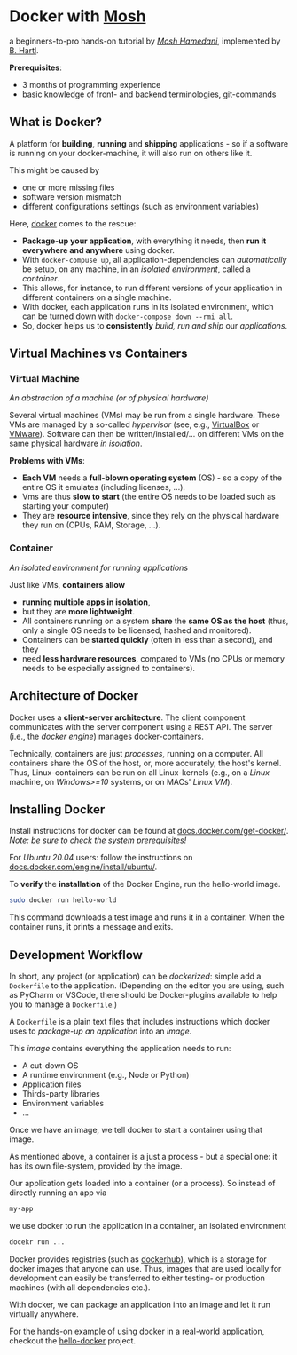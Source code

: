 # Docker with [Mosh](https://www.youtube.com/watch?v=pTFZFxd4hOI)
a beginners-to-pro hands-on tutorial by [*Mosh Hamedani*](codewithmosh.com), implemented by [B. Hartl](bhartl.github.io).

**Prerequisites**:
- 3 months of programming experience
- basic knowledge of front- and backend terminologies, git-commands

## What is Docker?
A platform for **building**, **running** and **shipping** applications - so if a software is running on your docker-machine, it will also run on others like it.

This might be caused by
- one or more missing files
- software version mismatch
- different configurations settings (such as environment variables)

Here, [docker](https://www.docker.com/) comes to the rescue:
- **Package-up your application**, with everything it needs, then **run it everywhere and anywhere** using docker.
- With `docker-compuse up`, all application-dependencies can _automatically_ be setup, on any machine, in an _isolated environment_, called a _container_.
- This allows, for instance, to run different versions of your application in different containers on a single machine.
- With docker, each application runs in its isolated environment, which can be turned down with `docker-compose down --rmi all`.
- So, docker helps us to **consistently** *build, run and ship* our *applications*.

## Virtual Machines vs Containers

### Virtual Machine 
_An abstraction of a machine (or of physical hardware)_

Several virtual machines (VMs) may be run from a single hardware. These VMs are managed by a so-called *hypervisor* (see, e.g., [VirtualBox](https://www.virtualbox.org/) or [VMware](https://www.vmware.com/)).
Software can then be written/installed/... on different VMs on the same physical hardware *in isolation*.

**Problems with VMs**:
- **Each VM** needs a **full-blown operating system** (OS) - so a copy of the entire OS it emulates (including licenses, ...).
- Vms are thus **slow to start** (the entire OS needs to be loaded such as starting your computer)
- They are **resource intensive**, since they rely on the physical hardware they run on (CPUs, RAM, Storage, ...).

### Container 
_An isolated environment for running applications_

Just like VMs, **containers allow**
- **running multiple apps in isolation**, 
- but they are **more lightweight**.
- All containers running on a system **share** the **same OS as the host** (thus, only a single OS needs to be licensed, hashed and monitored).
- Containers can be **started quickly** (often in less than a second), and they
- need **less hardware resources**, compared to VMs (no CPUs or memory needs to be especially assigned to containers).

## Architecture of Docker
Docker uses a **client-server architecture**. 
The client component communicates with the server component using a REST API. 
The server (i.e., the *docker engine*) manages docker-containers. 

Technically, containers are just *processes*, running on a computer.
All containers share the OS of the host, or, more accurately, the host's kernel.
Thus, Linux-containers can be run on all Linux-kernels (e.g., on a _Linux_ machine, on _Windows>=10_ systems, or on MACs' *Linux VM*).

## Installing Docker 
Install instructions for docker can be found at [docs.docker.com/get-docker/](https://docs.docker.com/get-docker/).
*Note: be sure to check the system prerequisites!*

For *Ubuntu 20.04* users: 
follow the instructions on [docs.docker.com/engine/install/ubuntu/](https://docs.docker.com/engine/install/ubuntu/).

To **verify** the **installation** of the Docker Engine, run the hello-world image.
```bash
sudo docker run hello-world
```

This command downloads a test image and runs it in a container. When the container runs, it prints a message and exits.

## Development Workflow
In short, any project (or application) can be *dockerized*:
 simple add a `Dockerfile` to the application.
(Depending on the editor you are using, such as PyCharm or VSCode, there should be Docker-plugins available to help you to manage a `Dockerfile`.)

A `Dockerfile` is a plain text files that includes instructions which docker uses to *package-up an application* into an *image*.

This *image* contains everything the application needs to run:
- A cut-down OS
- A runtime environment (e.g., Node or Python)
- Application files
- Thirds-party libraries
- Environment variables
- ...

Once we have an image, we tell docker to start a container using that image. 

As mentioned above, a container is a just a process - but a special one: 
it has its own file-system, provided by the image.

Our application gets loaded into a container (or a process).
So instead of directly running an app via
```bash
my-app
```
we use docker to run the application in a container, an isolated environment
```bash
docekr run ...
```

Docker provides registries (such as [dockerhub](https://hub.docker.com/)), which is a storage for docker images that anyone can use.
Thus, images that are used locally for development can easily be transferred to either testing- or production machines (with all dependencies etc.). 

With docker, we can package an application into an image and let it run virtually anywhere.

For the hands-on example of using docker in a real-world application, checkout the [hello-docker](hello-docker) project.